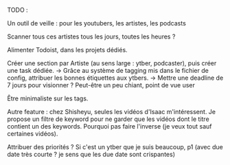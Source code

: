 TODO :

Un outil de veille : pour les youtubers, les artistes, les podcasts

Scanner tous ces artistes tous les jours, toutes les heures ?

Alimenter Todoist, dans les projets dédiés.

Créer une section par Artiste (au sens large : ytber, podcaster), puis créer une task dédiée.
-> Grâce au système de tagging mis dans le fichier de config, attribuer les bonnes étiquettes aux ytbers.
-> Mettre une deadline de 7 jours pour visionner ? Peut-être un peu chiant, point de vue user

Être minimaliste sur les tags.

Autre feature : chez Shisheyu, seules les vidéos d'Isaac m'intéressent. Je propose un filtre de keyword pour ne garder que les vidéos dont le titre contient un des keywords. Pourquoi pas faire l'inverse (je veux tout sauf certaines vidéos).

Attribuer des priorités ? Si c'est un ytber que je suis beaucoup, p1 (avec due date très courte ? je sens que les due date sont crispantes)


